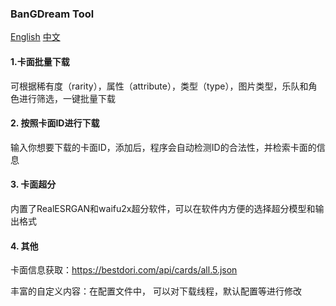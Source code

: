 ### BanGDream Tool

[English](https://github.com/SkyHao723/BanGDream_tool/blob/main/README.md)		[中文](https://github.com/SkyHao723/BanGDream_tool/blob/main/README_CN.md)

#### 1\.卡面批量下载

可根据稀有度（rarity），属性（attribute），类型（type），图片类型，乐队和角色进行筛选，一键批量下载


#### 2\.  按照卡面ID进行下载

输入你想要下载的卡面ID，添加后，程序会自动检测ID的合法性，并检索卡面的信息

#### 3\. 卡面超分

内置了RealESRGAN和waifu2x超分软件，可以在软件内方便的选择超分模型和输出格式 

#### 4\. 其他

卡面信息获取：https://bestdori.com/api/cards/all.5.json

丰富的自定义内容：在配置文件中， 可以对下载线程，默认配置等进行修改 



